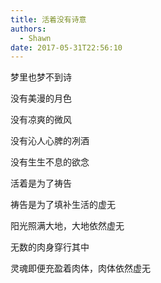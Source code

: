```yaml
---
title: 活着没有诗意
authors:
  - Shawn
date: 2017-05-31T22:56:10
---
```



梦里也梦不到诗

没有美漫的月色

没有凉爽的微风

<!-- more -->

没有沁人心脾的冽酒

没有生生不息的欲念

活着是为了祷告

祷告是为了填补生活的虚无

阳光照满大地，大地依然虚无

无数的肉身穿行其中

灵魂即便充盈着肉体，肉体依然虚无